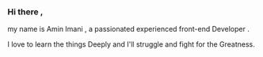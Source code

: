 ### Hi there , 

my name is Amin Imani , a passionated experienced front-end Developer .


I love to learn the things Deeply and I'll struggle and fight for the Greatness.
